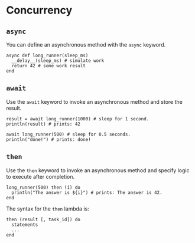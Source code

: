 # Concurrency

## `async`

You can define an asynchronous method with the `async` keyword.

```kiwi
async def long_runner(sleep_ms)
  __delay__(sleep_ms) # simulate work
  return 42 # some work result
end
```

## `await`

Use the `await` keyword to invoke an asynchronous method and store the result.

```kiwi
result = await long_runner(1000) # sleep for 1 second.
println(result) # prints: 42

await long_runner(500) # sleep for 0.5 seconds.
println("done!") # prints: done!
```

## `then`

Use the `then` keyword to invoke an asynchronous method and specify logic to execute after completion.

```kiwi
long_runner(500) then (i) do
  println("The answer is ${i}") # prints: The answer is 42.
end
```

The syntax for the `then` lambda is:

```
then (result [, task_id]) do
  statements
  ...
end
```